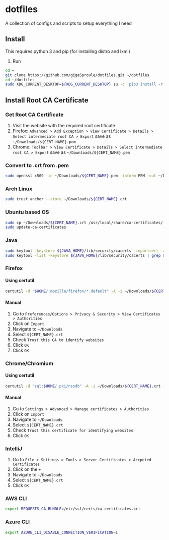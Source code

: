 # dotfiles
A collection of configs and scripts to setup everything I need

## Install
This requires python 3 and pip (for installing distro and lxml)

1. Run
```bash
cd ~
git clone https://github.com/gigaSproule/dotfiles.git ~/dotfiles
cd ~/dotfiles
sudo XDG_CURRENT_DESKTOP=${XDG_CURRENT_DESKTOP} su -c 'pip3 install -r requirements.txt && ./install.py [-d | --development | -p | --personal | -s | --server | -v | --vm | -h | --help]'
```

## Install Root CA Certificate
### Get Root CA Certificate
1. Visit the website with the required root certificate
2. Firefox: `Advanced > Add Exception > View Certificate > Details > Select intermediate root CA > Export` save as `~/Downloads/${CERT_NAME}.pem`
3. Chrome: `Toolbar > View Certificate > Details > Select intermediate root CA > Export` save as `~/Downloads/${CERT_NAME}.pem`

### Convert to .crt from .pem
```bash
sudo openssl x509 -in ~/Downloads/${CERT_NAME}.pem -inform PEM -out ~/Downloads/${CERT_NAME}.crt
```

### Arch Linux
```bash
sudo trust anchor --store ~/Downloads/${CERT_NAME}.crt
```

### Ubuntu based OS
```bash
sudo cp ~/Downloads/${CERT_NAME}.crt /usr/local/share/ca-certificates/
sudo update-ca-certificates
```

### Java
```bash
sudo keytool -keystore ${JAVA_HOME}/lib/security/cacerts -importcert -alias ${CERT_NAME} -file /usr/local/share/ca-certificates/${CERT_NAME}.crt
sudo keytool -list -keystore ${JAVA_HOME}/lib/security/cacerts | grep ${CERT_NAME}
```

### Firefox
#### Using certutil
```bash
certutil -d "$HOME/.mozilla/firefox/*.default" -A -i ~/Downloads/${CERT_NAME}.crt -n "${NICKNAME}" -t C,,
```

#### Manual
1. Go to `Preferences/Options > Privacy & Security > View Certificates > Authorities`
2. Click on `Import`
3. Navigate to `~/Downloads`
4. Select `${CERT_NAME}.crt`
5. Check `Trust this CA to identify websites`
6. Click `OK`
7. Click `OK`

### Chrome/Chromium
#### Using certutil
```bash
certutil -d "sql:$HOME/.pki/nssdb" -A -i ~/Downloads/${CERT_NAME}.crt -n "${NICKNAME}" -t C,,
```

#### Manual
1. Go to `Settings > Advanced > Manage certificates > Authorities`
2. Click on `Import`
3. Navigate to `~/Downloads`
4. Select `${CERT_NAME}.crt`
5. Check `Trust this certificate for identifying websites`
6. Click `OK`

### IntelliJ
1. Go to `File > Settings > Tools > Server Certificates > Accpeted Certificates`
2. Click on the `+`
3. Navigate to `~/Downloads`
4. Select `${CERT_NAME}.crt`
5. Click `OK`

### AWS CLI
```bash
export REQUESTS_CA_BUNDLE=/etc/ssl/certs/ca-certificates.crt
```

### Azure CLI
```bash
export AZURE_CLI_DISABLE_CONNECTION_VERIFICATION=1
```
